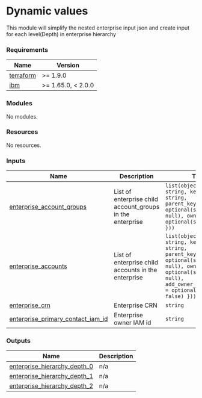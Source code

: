 # Dynamic values

This module will simplify the nested enterprise input json and create input for each level(Depth) in enterprise hierarchy

<!-- BEGINNING OF PRE-COMMIT-TERRAFORM DOCS HOOK -->
### Requirements

| Name | Version |
|------|---------|
| <a name="requirement_terraform"></a> [terraform](#requirement\_terraform) | >= 1.9.0 |
| <a name="requirement_ibm"></a> [ibm](#requirement\_ibm) | >= 1.65.0, < 2.0.0 |

### Modules

No modules.

### Resources

No resources.

### Inputs

| Name | Description | Type | Default | Required |
|------|-------------|------|---------|:--------:|
| <a name="input_enterprise_account_groups"></a> [enterprise\_account\_groups](#input\_enterprise\_account\_groups) | List of enterprise child account\_groups in the enterprise | `list(object({ name = string, key_name = string, parent_key_name = optional(string, null), owner_iam_id = optional(string, null) }))` | `[]` | no |
| <a name="input_enterprise_accounts"></a> [enterprise\_accounts](#input\_enterprise\_accounts) | List of enterprise child accounts in the enterprise | `list(object({ name = string, key_name = string, parent_key_name = optional(string, null), owner_iam_id = optional(string, null), add_owner_iam_policies = optional(bool, false) }))` | `[]` | no |
| <a name="input_enterprise_crn"></a> [enterprise\_crn](#input\_enterprise\_crn) | Enterprise CRN | `string` | n/a | yes |
| <a name="input_enterprise_primary_contact_iam_id"></a> [enterprise\_primary\_contact\_iam\_id](#input\_enterprise\_primary\_contact\_iam\_id) | Enterprise owner IAM id | `string` | n/a | yes |

### Outputs

| Name | Description |
|------|-------------|
| <a name="output_enterprise_hierarchy_depth_0"></a> [enterprise\_hierarchy\_depth\_0](#output\_enterprise\_hierarchy\_depth\_0) | n/a |
| <a name="output_enterprise_hierarchy_depth_1"></a> [enterprise\_hierarchy\_depth\_1](#output\_enterprise\_hierarchy\_depth\_1) | n/a |
| <a name="output_enterprise_hierarchy_depth_2"></a> [enterprise\_hierarchy\_depth\_2](#output\_enterprise\_hierarchy\_depth\_2) | n/a |
<!-- END OF PRE-COMMIT-TERRAFORM DOCS HOOK -->
